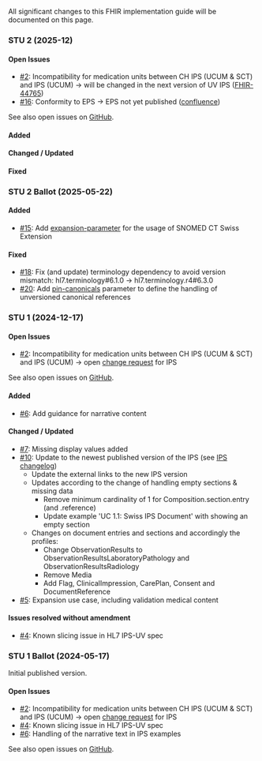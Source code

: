 All significant changes to this FHIR implementation guide will be documented on this page.

### STU 2 (2025-12)

#### Open Issues
* [#2](https://github.com/hl7ch/ch-ips/issues/2): Incompatibility for medication units between CH IPS (UCUM & SCT) and IPS (UCUM) -> will be changed in the next version of UV IPS ([FHIR-44765](https://jira.hl7.org/browse/FHIR-44765))
* [#16](https://github.com/hl7ch/ch-ips/issues/16): Conformity to EPS -> EPS not yet published ([confluence](https://confluence.hl7.org/spaces/HEU/pages/248712169/European+Patient+Summary+Edition+1))

See also open issues on [GitHub](https://github.com/hl7ch/ch-ips/issues).

#### Added

#### Changed / Updated 

#### Fixed 



### STU 2 Ballot (2025-05-22)

#### Added
* [#15](https://github.com/hl7ch/ch-ips/issues/15): Add [expansion-parameter](https://build.fhir.org/codesystem-guide-parameter-code.html#:~:text=expansion%2Dparameter,as%20SNOMED%20CT) for the usage of SNOMED CT Swiss Extension

#### Fixed 
* [#18](https://github.com/hl7ch/ch-ips/issues/18): Fix (and update) terminology dependency to avoid version mismatch: hl7.terminology#6.1.0 -> hl7.terminology.r4#6.3.0
* [#20](https://github.com/hl7ch/ch-ips/issues/20): Add [pin-canonicals](http://build.fhir.org/ig/FHIR/fhir-tools-ig/branches/master/CodeSystem-ig-parameters.html#:~:text=for%20further%20information-,pin%2Dcanonicals,-Pin%20Canonical%20Versions) parameter to define the handling of unversioned canonical references

### STU 1 (2024-12-17)

#### Open Issues
* [#2](https://github.com/hl7ch/ch-ips/issues/2): Incompatibility for medication units between CH IPS (UCUM & SCT) and IPS (UCUM) -> open [change request](https://jira.hl7.org/browse/FHIR-44765) for IPS

See also open issues on [GitHub](https://github.com/hl7ch/ch-ips/issues).

#### Added
* [#6](https://github.com/hl7ch/ch-ips/issues/6): Add guidance for narrative content

#### Changed / Updated
* [#7](https://github.com/hl7ch/ch-ips/issues/7): Missing display values added
* [#10](https://github.com/hl7ch/ch-ips/issues/10): Update to the newest published version of the IPS (see [IPS changelog](https://hl7.org/fhir/uv/ips/2024Sep/changes.html#stu-200-ballot-update))
   * Update the external links to the new IPS version
   * Updates according to the change of handling empty sections & missing data
      * Remove minimum cardinality of 1 for Composition.section.entry (and .reference)
      * Update example 'UC 1.1: Swiss IPS Document' with showing an empty section
   * Changes on document entries and sections and accordingly the profiles:
      * Change ObservationResults to ObservationResultsLaboratoryPathology and ObservationResultsRadiology
      * Remove Media 
      * Add Flag, ClinicalImpression, CarePlan, Consent and DocumentReference  
* [#5](https://github.com/hl7ch/ch-ips/issues/5): Expansion use case, including validation medical content

#### Issues resolved without amendment
* [#4](https://github.com/hl7ch/ch-ips/issues/4): Known slicing issue in HL7 IPS-UV spec


### STU 1 Ballot (2024-05-17)
Initial published version.

#### Open Issues
* [#2](https://github.com/hl7ch/ch-ips/issues/2): Incompatibility for medication units between CH IPS (UCUM & SCT) and IPS (UCUM) -> open [change request](https://jira.hl7.org/browse/FHIR-44765) for IPS
* [#4](https://github.com/hl7ch/ch-ips/issues/4): Known slicing issue in HL7 IPS-UV spec
* [#6](https://github.com/hl7ch/ch-ips/issues/6): Handling of the narrative text in IPS examples

See also open issues on [GitHub](https://github.com/hl7ch/ch-ips/issues).
